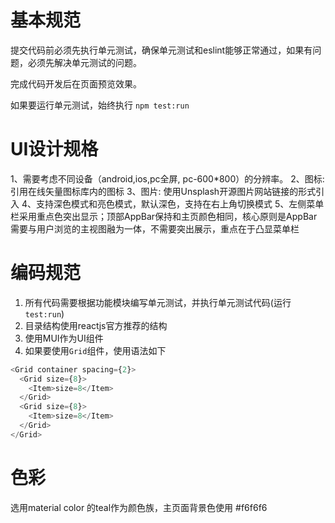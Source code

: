# 基本规范
提交代码前必须先执行单元测试，确保单元测试和eslint能够正常通过，如果有问题，必须先解决单元测试的问题。

完成代码开发后在页面预览效果。

如果要运行单元测试，始终执行 `npm test:run`
# UI设计规格
1、需要考虑不同设备（android,ios,pc全屏, pc-600*800）的分辨率。
2、图标:引用在线矢量图标库内的图标
3、图片: 使用Unsplash开源图片网站链接的形式引入
4、支持深色模式和亮色模式，默认深色，支持在右上角切换模式
5、左侧菜单栏采用重点色突出显示；顶部AppBar保持和主页颜色相同，核心原则是AppBar需要与用户浏览的主视图融为一体，不需要突出展示，重点在于凸显菜单栏

# 编码规范
1. 所有代码需要根据功能模块编写单元测试，并执行单元测试代码(运行 `test:run`)
2. 目录结构使用reactjs官方推荐的结构
3. 使用MUI作为UI组件
4. 如果要使用`Grid`组件，使用语法如下
```typescript
<Grid container spacing={2}>
  <Grid size={8}>
    <Item>size=8</Item>
  </Grid>
  <Grid size={8}>
    <Item>size=8</Item>
  </Grid>
</Grid>
```

# 色彩
选用material color 的teal作为颜色族，主页面背景色使用 #f6f6f6
